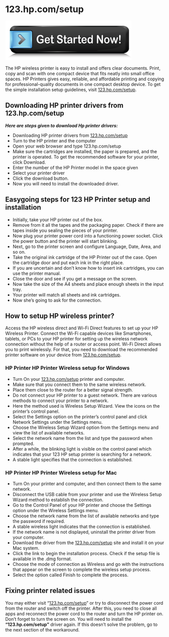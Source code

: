 # 123.hp.com/setup 

[![123.hp.com/setup](get-started.png)](http://hp123-setup.s3-website-us-west-1.amazonaws.com)

The HP wireless printer is easy to install and offers clear documents. Print, copy and scan with one compact device that fits neatly into small office spaces. HP Printers gives easy, reliable, and affordable printing and copying for professional-quality documents in one compact desktop device. To get the simple installation setup guidelines, visit [123.hp.com/setup](https://hpp-rintersetup.github.io/).

## Downloading HP printer drivers from 123.hp.com/setup

**_Here are steps given to download Hp printer drivers:_**

* Downloading HP printer drivers from [123.hp.com/setup](https://hpp-rintersetup.github.io/)
* Turn to the HP printer and the computer
* Open your web browser and type 123.hp.com/setup
* Make sure the cartridges are installed, the paper is prepared, and the printer is operated. To get the recommended software for your printer, click Download.
* Enter the number of the HP Printer model in the space given
* Select your printer driver
* Click the download button.
* Now you will need to install the downloaded driver.

## Easygoing steps for 123 HP Printer setup and installation

* Initially, take your HP printer out of the box.
* Remove from it all the tapes and the packaging paper. Check if there are tapes inside you sealing the pieces of your printer.
* Now plug your printer power cord into a functioning power socket. Click the power button and the printer will start blinking.
* Next, go to the printer screen and configure Language, Date, Area, and so on.
* Take the original ink cartridge of the HP Printer out of the case. Open the cartridge door and put each ink in the right place.
* If you are uncertain and don’t know how to insert ink cartridges, you can use the printer manual.
* Close the door and see if you get a message on the screen.
* Now take the size of the A4 sheets and place enough sheets in the input tray.
* Your printer will match all sheets and ink cartridges.
* Now she’s going to ask for the connection.

## How to setup HP wireless printer?

Access the HP wireless direct and Wi-Fi Direct features to set up your HP Wireless Printer. Connect the Wi-Fi capable devices like Smartphones, tablets, or PCs to your HP printer for setting up the wireless network connection without the help of a router or access point. Wi-Fi Direct allows you to print wirelessly. For that, you need to download the recommended printer software on your device from [123.hp.com/setup](https://hpp-rintersetup.github.io/).

### HP Printer HP Printer Wireless setup for Windows

* Turn On your [123.hp.com/setup](https://hpp-rintersetup.github.io/) printer and computer.
* Make sure that you connect them to the same wireless network.
* Place them close to the router for a better signal strength.
* Do not connect your HP printer to a guest network. There are various methods to connect your printer to a network.
* Here the method used is Wireless Setup Wizard. View the icons on the printer’s control panel.
* Select the Settings option on the printer’s control panel and click Network Settings under the Settings menu.
* Choose the Wireless Setup Wizard option from the Settings menu and view the list of available networks.
* Select the network name from the list and type the password when prompted.
* After a while, the blinking light is visible on the control panel which indicates that your 123 HP setup printer is searching for a network.
* A stable light specifies that the connection is established.

### HP Printer HP Printer Wireless setup for Mac

* Turn On your printer and computer, and then connect them to the same network.
* Disconnect the USB cable from your printer and use the Wireless Setup Wizard method to establish the connection.
* Go to the Control Panel of your HP printer and choose the Settings option under the Wireless Settings menu.
* Choose the network name from the list of available networks and type the password if required.
* A stable wireless light indicates that the connection is established.
* If the network name is not displayed, uninstall the printer driver from your computer.
* Download the driver from the [123.hp.com/setup](https://hpp-rintersetup.github.io/) site and install it on your Mac system.
* Click the link to begin the installation process. Check if the setup file is available in the .dmg format.
* Choose the mode of connection as Wireless and go with the instructions that appear on the screen to complete the wireless setup process.
* Select the option called Finish to complete the process.

## Fixing printer related issues

You may either visit “[123.hp.com/setup](https://hpp-rintersetup.github.io/)” or try to disconnect the power cord from the router and switch off the printer. After this, you need to close all apps and reconnect the power cord to the router and turn the HP printer on. Don’t forget to turn the screen on. You will need to install the **“123.hp.com/setup”** driver again. If this doesn’t solve the problem, go to the next section of the workaround.

